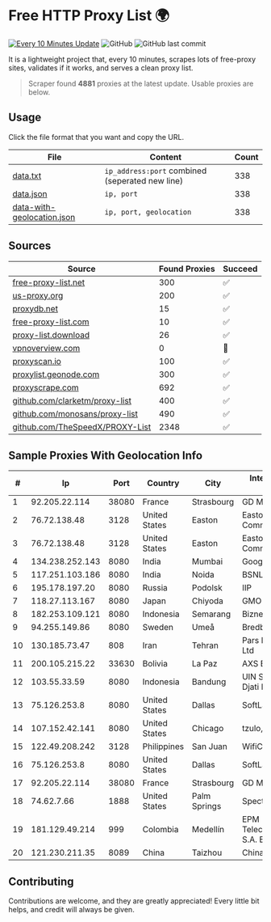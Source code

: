 
# Free HTTP Proxy List 🌍

[![Every 10 Minutes Update](https://github.com/mertguvencli/http-proxy-list/actions/workflows/main.yml/badge.svg?branch=main)](https://github.com/mertguvencli/http-proxy-list/actions/workflows/main.yml)
![GitHub](https://img.shields.io/github/license/mertguvencli/http-proxy-list)
![GitHub last commit](https://img.shields.io/github/last-commit/mertguvencli/http-proxy-list)

It is a lightweight project that, every 10 minutes, scrapes lots of free-proxy sites, validates if it works, and serves a clean proxy list.


> Scraper found **4881** proxies at the latest update. Usable proxies are below.

## Usage

Click the file format that you want and copy the URL.


|File|Content|Count|
|----|-------|-----|
|[data.txt](https://raw.githubusercontent.com/mertguvencli/http-proxy-list/main/proxy-list/data.txt)|`ip_address:port` combined (seperated new line)|338|
|[data.json](https://raw.githubusercontent.com/mertguvencli/http-proxy-list/main/proxy-list/data.json)|`ip, port`|338|
|[data-with-geolocation.json](https://raw.githubusercontent.com/mertguvencli/http-proxy-list/main/proxy-list/data-with-geolocation.json)|`ip, port, geolocation`|338|

## Sources

|Source|Found Proxies|Succeed|
|------|-------------|-------|
|[free-proxy-list.net](https://free-proxy-list.net)|300|✅|
|[us-proxy.org](https://www.us-proxy.org)|200|✅|
|[proxydb.net](http://proxydb.net)|15|✅|
|[free-proxy-list.com](https://free-proxy-list.com/?page=&port=&type%5B%5D=http&type%5B%5D=https&up_time=0&search=Search)|10|✅|
|[proxy-list.download](https://www.proxy-list.download/HTTP)|26|✅|
|[vpnoverview.com](https://vpnoverview.com/privacy/anonymous-browsing/free-proxy-servers)|0|🚫|
|[proxyscan.io](https://www.proxyscan.io)|100|✅|
|[proxylist.geonode.com](https://proxylist.geonode.com/api/proxy-list?limit=300&page=1&sort_by=lastChecked&sort_type=desc&protocols=http,https)|300|✅|
|[proxyscrape.com](https://api.proxyscrape.com/v2/?request=displayproxies&protocol=http&timeout=10000&country=all&ssl=all&anonymity=all)|692|✅|
|[github.com/clarketm/proxy-list](https://raw.githubusercontent.com/clarketm/proxy-list/master/proxy-list-raw.txt)|400|✅|
|[github.com/monosans/proxy-list](https://raw.githubusercontent.com/monosans/proxy-list/main/proxies/http.txt)|490|✅|
|[github.com/TheSpeedX/PROXY-List](https://raw.githubusercontent.com/TheSpeedX/PROXY-List/master/http.txt)|2348|✅|


## Sample Proxies With Geolocation Info

|#|Ip|Port|Country|City|Internet Service Provider|
|-|--|----|-------|----|-------------------------|
|1|92.205.22.114|38080|France|Strasbourg|GD MASS Network|
|2|76.72.138.48|3128|United States|Easton|Easton Utilities Commission|
|3|76.72.138.48|3128|United States|Easton|Easton Utilities Commission|
|4|134.238.252.143|8080|India|Mumbai|Google LLC|
|5|117.251.103.186|8080|India|Noida|BSNL Internet|
|6|195.178.197.20|8080|Russia|Podolsk|IIP|
|7|118.27.113.167|8080|Japan|Chiyoda|GMO Internet, Inc.|
|8|182.253.109.121|8080|Indonesia|Semarang|Biznet Metronet|
|9|94.255.149.86|8080|Sweden|Umeå|Bredband2 AB|
|10|130.185.73.47|808|Iran|Tehran|Pars Parva System Ltd|
|11|200.105.215.22|33630|Bolivia|La Paz|AXS Bolivia S. A.|
|12|103.55.33.59|8080|Indonesia|Bandung|UIN Sunan Gunung Djati Bandung|
|13|75.126.253.8|8080|United States|Dallas|SoftLayer|
|14|107.152.42.141|8080|United States|Chicago|tzulo, inc.|
|15|122.49.208.242|3128|Philippines|San Juan|WifiCity, Inc|
|16|75.126.253.8|8080|United States|Dallas|SoftLayer|
|17|92.205.22.114|38080|France|Strasbourg|GD MASS Network|
|18|74.62.7.66|1888|United States|Palm Springs|Spectrum|
|19|181.129.49.214|999|Colombia|Medellín|EPM Telecomunicaciones S.A. E.S.P.|
|20|121.230.211.35|8089|China|Taizhou|Chinanet|



## Contributing

Contributions are welcome, and they are greatly appreciated! Every
little bit helps, and credit will always be given.

